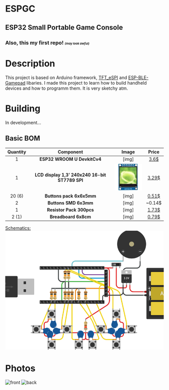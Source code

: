 # ESPGC
## ESP32 Small Portable Game Console
### Also, this my first repo! <sup><sub><sub>*(may look awful)*</sub></sub></sup>

# Description
This project is based on Arduino framework, [TFT_eSPI](https://github.com/Bodmer/TFT_eSPI) and [ESP-BLE-Gamepad](https://github.com/lemmingDev/ESP32-BLE-Gamepad) libaries. I made this project to learn how to build handheld devices and how to programm them. It is very sketchy atm.

# Building
In development...
## Basic BOM
| Quantity | Component | Image | Price |
|:----:|:---------:|:-----:|:-----:|
| 1 | **ESP32 WROOM U DevkitCv4** | [img] | [3.6$](https://aliexpress.ru/item/32864722159.html?gatewayAdapt=glo2rus&item_id=32864722159&sku_id=12000016029555775&spm=a2g2w.productlist.0.0.4f8364acwreouC) |
| 1 | **LCD display 1,3’ 240x240 16-bit ST7789 SPI** | ![img](res/misc/Display.webp) | [3.29$](https://aliexpress.ru/item/4000790549724.html?item_id=4000790549724&sku_id=10000007861901361&spm=a2g2w.productlist.0.0.21f540c76PKL5L) |
| 20 (6) | **Buttons pack 6x6x5mm** | [img] | [0.51$](https://aliexpress.ru/item/32901668929.html?item_id=32901668929&sku_id=65821774214&spm=a2g2w.productlist.0.0.6f81750c5AEt3B) |
| 2 | **Buttons SMD 6x3mm** | [img] | ~0.14$ |
| 1 | **Resistor Pack 300pcs** | [img] | [1.73$](https://aliexpress.ru/item/1005003117726705.html?spm=a2g2w.productlist.0.0.670e24ac47u8mT&sku_id=12000024192658375) |
| 2 (1) | **Breadboard 6x8cm** | [img] | [0.79$](https://aliexpress.ru/item/1005002963099949.html?item_id=1005002963099949&sku_id=12000022984250871&spm=a2g2w.productlist.0.0.71c56564yQo0fB) |

[Schematics:](https://www.tinkercad.com/things/5aT8ZZnGlQI-espgcbeta1)
![Schematic, made with Tinkercad](res/schematics/ESPGC_beta1.png)

# Photos
![front](res/misc/IMG_20220703_140945.jpg)
![back](res/misc/IMG_20220703_141401.jpg)
